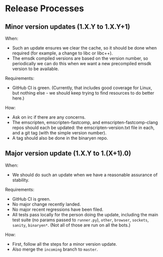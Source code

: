 Release Processes
=================


Minor version updates (1.X.Y to 1.X.Y+1)
----------------------------------------

When:

 * Such an update ensures we clear the cache, so it should be done when required (for example, a change to libc or libc++).
 * The emsdk compiled versions are based on the version number, so periodically we can do this when we want a new precompiled emsdk version to be available.

Requirements:

 * GitHub CI is green. (Currently, that includes good coverage for Linux, but nothing else - we should keep trying to find resources to do better here.)

How:

 * Ask on irc if there are any concerns.
 * The emscripten, emscripten-fastcomp, and emscripten-fastcomp-clang repos should each be updated: the emscripten-version.txt file in each, and a git tag (with the simple version number).
 * A tag should also be done in the binaryen repo.


Major version update (1.X.Y to 1.(X+1).0)
-----------------------------------------

When:

 * We should do such an update when we have a reasonable assurance of stability.

Requirements:

 * GitHub CI is green.
 * No major change recently landed.
 * No major recent regressions have been filed.
 * All tests pass locally for the person doing the update, including the main test suite (no params passed to `runner.py`), `other`, `browser`, `sockets`, `sanity`, `binaryen*`. (Not all of those are run on all the bots.)

How:

 * First, follow all the steps for a minor version update.
 * Also merge the `incoming` branch to `master`.

